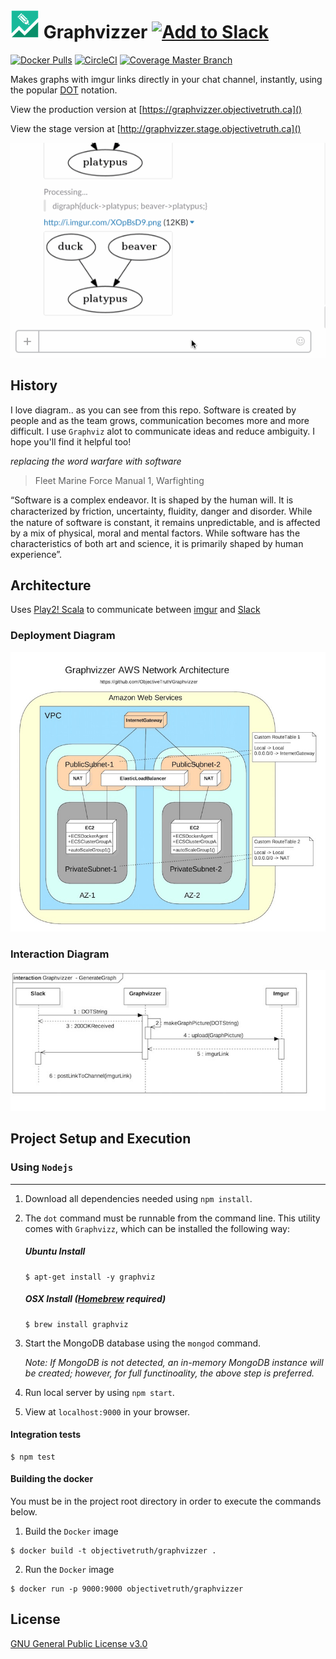 # ![graphvizzer_logo](readme_resources/graphvizzer_logo.png "logo") Graphvizzer <a href="https://slack.com/oauth/authorize?scope=commands&client_id=29667068068.63519026177"><img alt="Add to Slack" height="40" width="139" src="https://platform.slack-edge.com/img/add_to_slack.png" srcset="https://platform.slack-edge.com/img/add_to_slack.png 1x, https://platform.slack-edge.com/img/add_to_slack@2x.png 2x" /></a>

[![Docker Pulls](https://img.shields.io/docker/pulls/objectivetruth/graphvizzer.svg)](https://hub.docker.com/r/objectivetruth/graphvizzer/)
[![CircleCI](https://img.shields.io/circleci/project/ObjectiveTruth/Graphvizzer.svg)](https://circleci.com/gh/ObjectiveTruth/Graphvizzer/tree/master)
[![Coverage Master Branch](https://img.shields.io/codecov/c/github/ObjectiveTruth/Graphvizzer/master.svg)](https://codecov.io/gh/ObjectiveTruth/Graphvizzer/branch/master)

Makes graphs with imgur links directly in your chat channel, instantly, using the popular [DOT](http://www.graphviz.org/content/dot-language) notation. 

View the production version at [https://graphvizzer.objectivetruth.ca]()

View the stage version at [http://graphvizzer.stage.objectivetruth.ca]()

![Example Usage](readme_resources/graphviz_demo.gif "Example Usage")

## History

I love diagram.. as you can see from this repo. Software is created by people and as the team grows, communication becomes more and more difficult. I use `Graphviz` alot to communicate ideas and reduce ambiguity. I hope you'll find it helpful too!

*replacing the word warfare with software*

>Fleet Marine Force Manual 1, Warfighting 
>
“Software is a complex endeavor. It is shaped by
the human will. It is characterized by friction,
uncertainty, ﬂuidity, danger and disorder. While the
nature of software is constant, it remains
unpredictable, and is affected by a mix of physical,
moral and mental factors. While software has the
characteristics of both art and science, it is
primarily shaped by human experience”.

## Architecture

Uses [Play2! Scala](https://www.playframework.com/) to communicate between [imgur](http://imgur.com/) and [Slack](https://slack.com/)

### Deployment Diagram

![Deployment Diagram](readme_resources/DeploymentDiagram.jpeg "Deployment Diagram")

### Interaction Diagram

![Interaction Diagram](readme_resources/InteractionDiagram.jpeg "Interaction Diagram")

## Project Setup and Execution

### Using `Nodejs`
---

1. Download all dependencies needed using `npm install`.

2. The `dot` command must be runnable from the command line. This utility comes with `Graphvizz`, which can be installed the following way:

	##### Ubuntu Install

	```
	$ apt-get install -y graphviz
	```
	
	##### OSX Install ([Homebrew](http://brew.sh/) required)
	
	```
	$ brew install graphviz
	```
	
3. Start the MongoDB database using the `mongod` command.

	*Note: If MongoDB is not detected, an in-memory MongoDB instance will be created; however, for full functinoality, the above step is preferred.*

4. Run local server by using `npm start`.

5. View at `localhost:9000` in your browser.

#### Integration tests

```
$ npm test
```

#### Building the docker

You must be in the project root directory in order to execute the commands below.

1. Build the `Docker` image

  ```
  $ docker build -t objectivetruth/graphvizzer .
  ```
  
2. Run the `Docker` image

  ```
  $ docker run -p 9000:9000 objectivetruth/graphvizzer
  ```


## License

[GNU General Public License v3.0](http://choosealicense.com/licenses/gpl-3.0/#)


